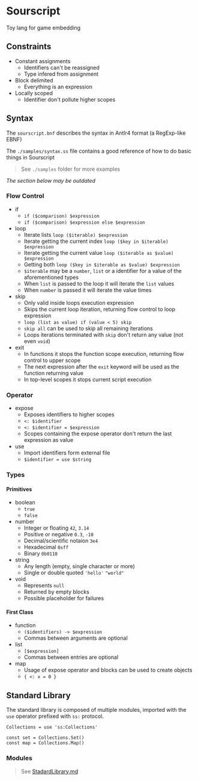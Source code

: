 # Sourscript
Toy lang for game embedding

## Constraints

- Constant assignments
  * Identifiers can't be reassigned
  * Type infered from assignment
- Block delimited
  * Everything is an expression
- Locally scoped
  * Identifier don't pollute higher scopes

## Syntax

The `sourscript.bnf` describes the syntax in Antlr4 format (a RegExp-like EBNF)

The `./samples/syntax.ss` file contains a good reference of how to do basic things in Sourscript

> See `./samples` folder for more examples

_The section below may be outdated_

### Flow Control
  - if
    * `if ($comparison) $expression`
    * `if ($comparison) $expression else $expression`
  - loop
    * Iterate lists `loop ($iterable) $expression`
    * Iterate getting the current index `loop ($key in $iterable) $expression`
    * Iterate getting the current value `loop ($iterable as $value) $expression`
    * Getting both `loop ($key in $iterable as $value) $expression`
    * `$iterable` may be a `number`, `list` or a identifier for a value of the aforementioned types
    * When `list` is passed to the loop it will iterate the `list` values
    * When `number` is passed it will iterate the value times
  - skip
    * Only valid inside loops execution expression
    * Skips the current loop iteration, returning flow control to loop expression
    * `loop (list as value) if (value < 5) skip`
    * `skip all` can be used to skip all remaining iterations
    * Loops iterations terminated with `skip` don't return any value (not even `void`)
  - exit
    * In functions it stops the function scope execution, returning flow control to upper scope
    * The next expression after the `exit` keyword will be used as the function returning value
    * In top-level scopes it stops current script execution

### Operator
  - expose
    * Exposes identifiers to higher scopes
    * `<: $identifier`
    * `<: $identifier = $expression`
    * Scopes containing the expose operator don't return the last expression as value
  - use
    * Import identifiers form external file
    * `$identifier = use $string`

### Types

#### Primitives
  - boolean
    * `true`
    * `false`
  - number
    * Integer or floating `42`, `3.14`
    * Positive or negative `0.3`, `-10`
    * Decimal/scientific notaion `3e4`
    * Hexadecimal `0xff`
    * Binary `0b0110`
  - string
    * Any length (empty, single character or more)
    * Single or double quoted `'hello'` `"world"`
  - void
    * Represents `null`
    * Returned by empty blocks
    * Possible placeholder for failures

#### First Class
  - function
    * `($identifiers) -> $expression`
    * Commas between arguments are optional
  - list
    * `[$expression]`
    * Commas between entries are optional
  - map
    * Usage of expose operator and blocks can be used to create objects
    * `{ <: x = 0 }`

## Standard Library

The standard library is composed of multiple modules, imported with the `use` operator prefixed with `ss:` protocol.

```
Collections = use 'ss:Collections'

const set = Collections.Set()
const map = Collections.Map()
```

### Modules

> See [StadardLibrary.md](./StadardLibrary.md)
